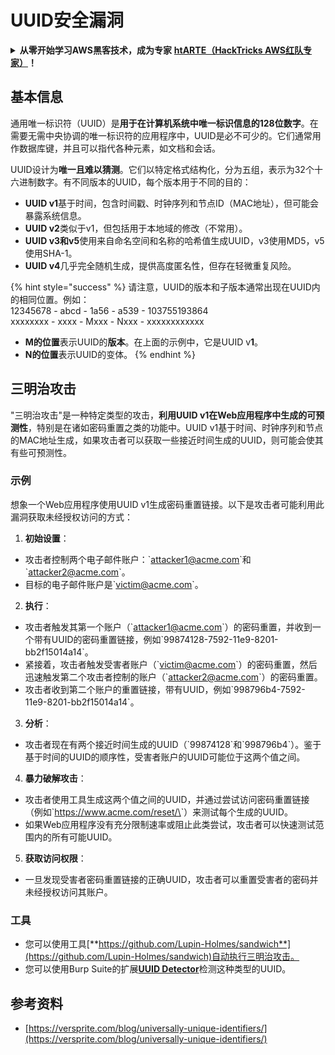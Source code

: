 # UUID安全漏洞

<details>

<summary><strong>从零开始学习AWS黑客技术，成为专家</strong> <a href="https://training.hacktricks.xyz/courses/arte"><strong>htARTE（HackTricks AWS红队专家）</strong></a><strong>！</strong></summary>

支持HackTricks的其他方式：

* 如果您想看到您的**公司在HackTricks中做广告**或**下载PDF格式的HackTricks**，请查看[**订阅计划**](https://github.com/sponsors/carlospolop)!
* 获取[**官方PEASS & HackTricks周边产品**](https://peass.creator-spring.com)
* 探索[**PEASS家族**](https://opensea.io/collection/the-peass-family)，我们的独家[**NFTs**](https://opensea.io/collection/the-peass-family)
* **加入** 💬 [**Discord群组**](https://discord.gg/hRep4RUj7f) 或 [**电报群组**](https://t.me/peass) 或在**Twitter**上关注我们 🐦 [**@carlospolopm**](https://twitter.com/hacktricks\_live)**。**
* 通过向[**HackTricks**](https://github.com/carlospolop/hacktricks)和[**HackTricks Cloud**](https://github.com/carlospolop/hacktricks-cloud) github仓库提交PR来分享您的黑客技巧。

</details>

## 基本信息

通用唯一标识符（UUID）是**用于在计算机系统中唯一标识信息的128位数字**。在需要无需中央协调的唯一标识符的应用程序中，UUID是必不可少的。它们通常用作数据库键，并且可以指代各种元素，如文档和会话。

UUID设计为**唯一且难以猜测**。它们以特定格式结构化，分为五组，表示为32个十六进制数字。有不同版本的UUID，每个版本用于不同的目的：

* **UUID v1**基于时间，包含时间戳、时钟序列和节点ID（MAC地址），但可能会暴露系统信息。
* **UUID v2**类似于v1，但包括用于本地域的修改（不常用）。
* **UUID v3和v5**使用来自命名空间和名称的哈希值生成UUID，v3使用MD5，v5使用SHA-1。
* **UUID v4**几乎完全随机生成，提供高度匿名性，但存在轻微重复风险。

{% hint style="success" %}
请注意，UUID的版本和子版本通常出现在UUID内的相同位置。例如：\
12345678 - abcd - 1a56 - a539 - 103755193864\
xxxxxxxx  - xxxx - Mxxx - Nxxx - xxxxxxxxxxxx

* **M的位置**表示UUID的**版本**。在上面的示例中，它是UUID v**1**。
* **N的位置**表示UUID的变体。
{% endhint %}

## 三明治攻击

"三明治攻击"是一种特定类型的攻击，**利用UUID v1在Web应用程序中生成的可预测性**，特别是在诸如密码重置之类的功能中。UUID v1基于时间、时钟序列和节点的MAC地址生成，如果攻击者可以获取一些接近时间生成的UUID，则可能会使其有些可预测性。

### 示例

想象一个Web应用程序使用UUID v1生成密码重置链接。以下是攻击者可能利用此漏洞获取未经授权访问的方式：

1. **初始设置**：

* 攻击者控制两个电子邮件账户：\`attacker1@acme.com\`和\`attacker2@acme.com\`。
* 目标的电子邮件账户是\`victim@acme.com\`。

2. **执行**：

* 攻击者触发其第一个账户（\`attacker1@acme.com\`）的密码重置，并收到一个带有UUID的密码重置链接，例如\`99874128-7592-11e9-8201-bb2f15014a14\`。
* 紧接着，攻击者触发受害者账户（\`victim@acme.com\`）的密码重置，然后迅速触发第二个攻击者控制的账户（\`attacker2@acme.com\`）的密码重置。
* 攻击者收到第二个账户的重置链接，带有UUID，例如\`998796b4-7592-11e9-8201-bb2f15014a14\`。

3. **分析**：

* 攻击者现在有两个接近时间生成的UUID（\`99874128\`和\`998796b4\`）。鉴于基于时间的UUID的顺序性，受害者账户的UUID可能位于这两个值之间。

4. **暴力破解攻击**：

* 攻击者使用工具生成这两个值之间的UUID，并通过尝试访问密码重置链接（例如\`https://www.acme.com/reset/\<generated-UUID>\`）来测试每个生成的UUID。
* 如果Web应用程序没有充分限制速率或阻止此类尝试，攻击者可以快速测试范围内的所有可能UUID。

5. **获取访问权限**：

* 一旦发现受害者密码重置链接的正确UUID，攻击者可以重置受害者的密码并未经授权访问其账户。

### 工具

* 您可以使用工具[**https://github.com/Lupin-Holmes/sandwich**](https://github.com/Lupin-Holmes/sandwich)自动执行三明治攻击。
* 您可以使用Burp Suite的扩展[**UUID Detector**](https://portswigger.net/bappstore/65f32f209a72480ea5f1a0dac4f38248)检测这种类型的UUID。

## 参考资料

* [https://versprite.com/blog/universally-unique-identifiers/](https://versprite.com/blog/universally-unique-identifiers/)
